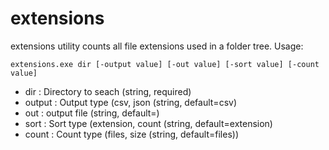 # extensions
extensions utility counts all file extensions used in a folder tree.
Usage:

`extensions.exe dir [-output value] [-out value] [-sort value] [-count value]`

  - dir    : Directory to seach (string, required)
  - output : Output type (csv, json (string, default=csv)
  - out    : output file (string, default=)
  - sort   : Sort type (extension, count (string, default=extension)
  - count  : Count type (files, size (string, default=files))
